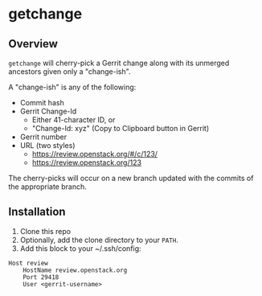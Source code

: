 # getchange

## Overview

`getchange` will cherry-pick a Gerrit change along with its unmerged ancestors
given only a "change-ish".

A "change-ish" is any of the following:

* Commit hash
* Gerrit Change-Id
    * Either 41-character ID, or
    * "Change-Id: xyz" (Copy to Clipboard button in Gerrit)
* Gerrit number
* URL (two styles)
    * https://review.openstack.org/#/c/123/
    * https://review.openstack.org/123

The cherry-picks will occur on a new branch updated with the commits of the
appropriate branch.

## Installation

1. Clone this repo
1. Optionally, add the clone directory to your `PATH`.
2. Add this block to your ~/.ssh/config:

```
Host review
    HostName review.openstack.org
    Port 29418
    User <gerrit-username>
```